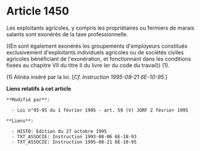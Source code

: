 # Article 1450

Les exploitants agricoles, y compris les propriétaires ou fermiers de marais salants sont exonérés de la taxe
professionnelle.

((En sont également exonérés les groupements d'employeurs constitués exclusivement d'exploitants individuels agricoles ou de
sociétés civiles agricoles bénéficiant de l'exonération, et fonctionnant dans les conditions fixées au chapitre VII du titre
II du livre Ier du code du travail)) (1).

(1) Alinéa inséré par la loi. [*Cf. Instruction 1995-08-21 6E-10-95.*]

**Liens relatifs à cet article**

	**Modifié par**:

	  - Loi n°95-95 du 1 février 1995 - art. 59 (V) JORF 2 février 1995

	**Liens**:

	  - HISTO: Edition du 27 octobre 1995
	  - TXT_ASSOCIE: Instruction 1993-08-06 6E-18-93
	  - TXT_ASSOCIE: Instruction 1995-08-21 6E-10-95
